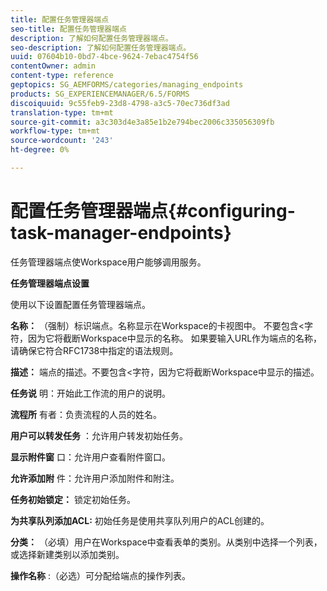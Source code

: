 ```yaml
---
title: 配置任务管理器端点
seo-title: 配置任务管理器端点
description: 了解如何配置任务管理器端点。
seo-description: 了解如何配置任务管理器端点。
uuid: 07604b10-0bd7-4bce-9624-7ebac4754f56
contentOwner: admin
content-type: reference
geptopics: SG_AEMFORMS/categories/managing_endpoints
products: SG_EXPERIENCEMANAGER/6.5/FORMS
discoiquuid: 9c55feb9-23d8-4798-a3c5-70ec736df3ad
translation-type: tm+mt
source-git-commit: a3c303d4e3a85e1b2e794bec2006c335056309fb
workflow-type: tm+mt
source-wordcount: '243'
ht-degree: 0%

---
```



# 配置任务管理器端点{#configuring-task-manager-endpoints}

任务管理器端点使Workspace用户能够调用服务。

**任务管理器端点设置**

使用以下设置配置任务管理器端点。

**名称：** （强制）标识端点。名称显示在Workspace的卡视图中。 不要包含&lt;字符，因为它将截断Workspace中显示的名称。 如果要输入URL作为端点的名称，请确保它符合RFC1738中指定的语法规则。

**描述：** 端点的描述。不要包含&lt;字符，因为它将截断Workspace中显示的描述。

**任务说** 明：开始此工作流的用户的说明。

**流程所** 有者：负责流程的人员的姓名。

**用户可以转发任务** ：允许用户转发初始任务。

**显示附件窗** 口：允许用户查看附件窗口。

**允许添加附** 件：允许用户添加附件和附注。

**任务初始锁定：** 锁定初始任务。

**为共享队列添加ACL:** 初始任务是使用共享队列用户的ACL创建的。

**分类：** （必填）用户在Workspace中查看表单的类别。从类别中选择一个列表，或选择新建类别以添加类别。

**操作名称** :（必选）可分配给端点的操作列表。
